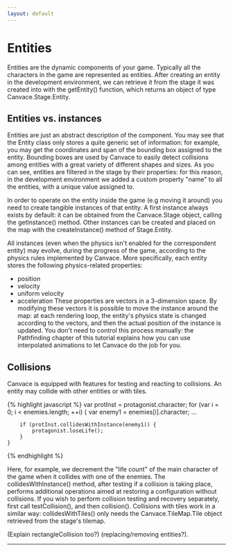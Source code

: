 ```yaml
---
layout: default
---
```


# Entities
Entities are the dynamic components of your game. Typically all the characters in the game are represented as entities.
After creating an entity in the development environment, we can retrieve it from the stage it was created into with the getEntity() function, which returns an object
of type Canvace.Stage.Entity.

## Entities vs. instances
Entities are just an abstract description of the component. You may see that the Entity class only stores a quite generic set of information: for example,
you may get the coordinates and span of the bounding box assigned to the entity. Bounding boxes are used by Canvace to easily detect collisions among entities with a great
variety of different shapes and sizes.
As you can see, entities are filtered in the stage by their properties: for this reason, in the development environment we added a custom property "name"
to all the entities, with a unique value assigned to.

In order to operate on the entity inside the game (e.g moving it around) you need to create tangible instances of that entity. A first instance always exists by
default: it can be obtained from the Canvace.Stage object, calling the getInstance() method. Other instances can be created and placed on the map with the
createInstance() method of Stage.Entity.

All instances (even when the physics isn't enabled for the correspondent entity) may evolve, during the progress of the game, according to the physics rules
implemented by Canvace. More specifically, each entity stores the following physics-related properties:
- position
- velocity
- uniform velocity
- acceleration
These properties are vectors in a 3-dimension space. By modifying these vectors it is possible to move the instance around the map: at each rendering loop, the
entity's physics state is changed according to the vectors, and then the actual position of the instance is updated. You don't need to control this process manually:
the Pathfinding chapter of this tutorial explains how you can use interpolated animations to let Canvace do the job for you.

## Collisions
Canvace is equipped with features for testing and reacting to collisions. An entity may collide with other entities or with tiles.

{% highlight javascript %}
    var protInst = protagonist.character;
    for (var i = 0; i < enemies.length; ++i) {
        var enemy1 = enemies[i].character;
        ...

        if (protInst.collidesWithInstance(enemy1)) {
            protagonist.loseLife();
        }
    }
{% endhighlight %}
    
Here, for example, we decrement the "life count" of the main character of the game when it collides with one of the enemies. The collidesWithInstance()
method, after testing if a collision is taking place, performs additional operations aimed at restoring a configuration without collisions. If you wish to perform
collision testing and recovery separately, first call testCollision(), and then collision().
Collisions with tiles work in a similar way: collidesWithTiles() only needs the Canvace.TileMap.Tile object retrieved from the stage's tilemap.

(Explain rectangleCollision too?)
(replacing/removing entities?).

----------------------------